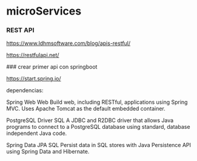 # microServices

### REST API
https://www.ldhmsoftware.com/blog/apis-restful/


https://restfulapi.net/

### crear primer api con springboot

https://start.spring.io/


dependencias:

Spring Web Web
Build web, including RESTful, applications using Spring MVC. Uses Apache Tomcat as the default embedded container.


PostgreSQL Driver SQL
A JDBC and R2DBC driver that allows Java programs to connect to a PostgreSQL database using standard, database independent Java code.


Spring Data JPA SQL
Persist data in SQL stores with Java Persistence API using Spring Data and Hibernate.
